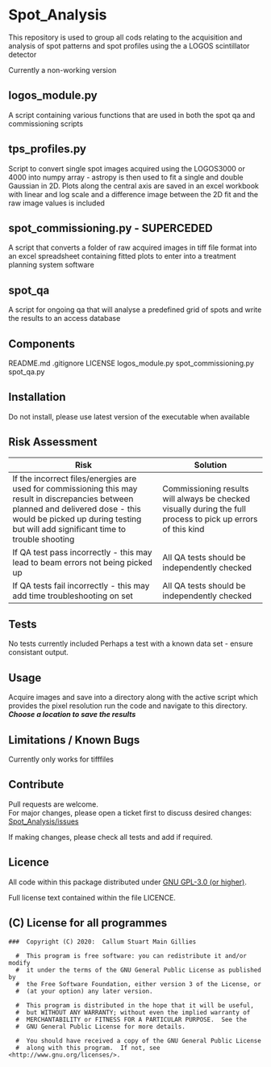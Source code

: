 # Spot_Analysis

This repository is used to group all cods relating to the acquisition and
analysis of spot patterns and spot profiles using the a LOGOS scintillator
detector

Currently a non-working version

## logos_module.py

A script containing various functions that are used in both the spot qa and
commissioning scripts

## tps_profiles.py

Script to convert single spot images acquired using the LOGOS3000 or 4000 into
numpy array - astropy is then used to fit a single and double Gaussian in 2D.
Plots along the central axis are saved in an excel workbook with linear and log
scale and a difference image between the 2D fit and the raw image values is
included  

## spot_commissioning.py - SUPERCEDED

A script that converts a folder of raw acquired images in tiff file format into
an excel spreadsheet containing fitted plots to enter into a treatment planning
system software

## spot_qa

A script for ongoing qa that will analyse a predefined grid of spots and write
the results to an access database

## Components

README.md
.gitignore
LICENSE
logos_module.py
spot_commissioning.py
spot_qa.py

## Installation

Do not install, please use latest version of the executable when available

## Risk Assessment

| Risk | Solution |
| ----------- | ----------- |
| If the incorrect files/energies are used for commissioning this may result in discrepancies between planned and delivered dose - this would be picked up during testing but will add significant time to trouble shooting | Commissioning results will always be checked visually during the full process to pick up errors of this kind |
| If QA test pass incorrectly - this may lead to beam errors not being picked up | All QA tests should be independently checked |
| If QA tests fail incorrectly - this may add time troubleshooting on set | All QA tests should be independently checked |


## Tests

No tests currently included
Perhaps a test with a known data set - ensure consistant output.

## Usage

Acquire images and save into a directory along with the active script which
provides the pixel resolution
run the code and navigate to this directory.
***Choose a location to save the results***

## Limitations / Known Bugs

Currently only works for tifffiles

## Contribute

Pull requests are welcome.  
For major changes, please open a ticket first to discuss desired changes:  
[Spot_Analysis/issues](http://github.com/UCLHp/Spot_Analysis/issues)

If making changes, please check all tests and add if required.

## Licence

All code within this package distributed under [GNU GPL-3.0 (or higher)](https://opensource.org/licenses/GPL-3.0).

Full license text contained within the file LICENCE.

## (C) License for all programmes

```
###  Copyright (C) 2020:  Callum Stuart Main Gillies

  #  This program is free software: you can redistribute it and/or modify
  #  it under the terms of the GNU General Public License as published by
  #  the Free Software Foundation, either version 3 of the License, or
  #  (at your option) any later version.

  #  This program is distributed in the hope that it will be useful,
  #  but WITHOUT ANY WARRANTY; without even the implied warranty of
  #  MERCHANTABILITY or FITNESS FOR A PARTICULAR PURPOSE.  See the
  #  GNU General Public License for more details.

  #  You should have received a copy of the GNU General Public License
  #  along with this program.  If not, see <http://www.gnu.org/licenses/>.
```
